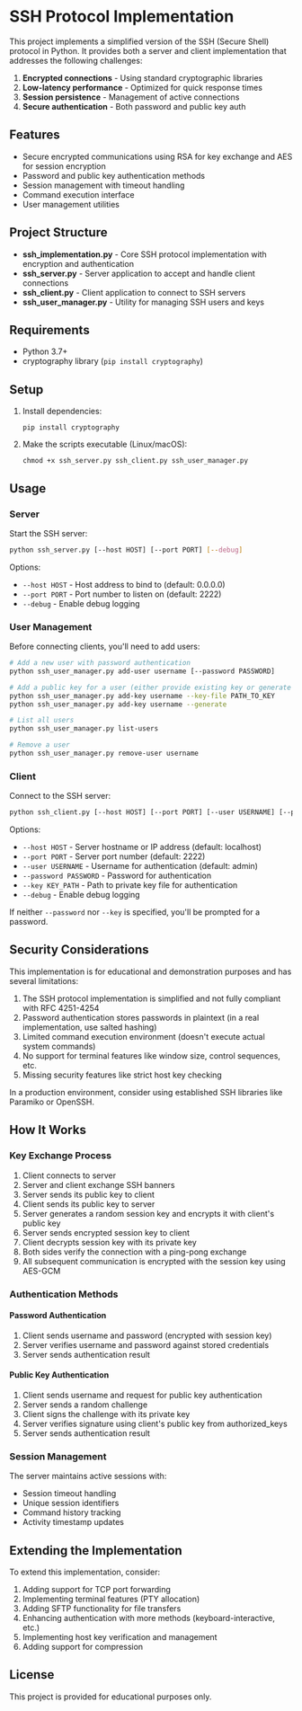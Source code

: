 # SSH Protocol Implementation

This project implements a simplified version of the SSH (Secure Shell) protocol in Python. It provides both a server and client implementation that addresses the following challenges:

1. **Encrypted connections** - Using standard cryptographic libraries
2. **Low-latency performance** - Optimized for quick response times
3. **Session persistence** - Management of active connections
4. **Secure authentication** - Both password and public key auth

## Features

- Secure encrypted communications using RSA for key exchange and AES for session encryption
- Password and public key authentication methods
- Session management with timeout handling
- Command execution interface
- User management utilities

## Project Structure

- **ssh_implementation.py** - Core SSH protocol implementation with encryption and authentication
- **ssh_server.py** - Server application to accept and handle client connections
- **ssh_client.py** - Client application to connect to SSH servers
- **ssh_user_manager.py** - Utility for managing SSH users and keys

## Requirements

- Python 3.7+
- cryptography library (`pip install cryptography`)

## Setup

1. Install dependencies:
   ```
   pip install cryptography
   ```

2. Make the scripts executable (Linux/macOS):
   ```
   chmod +x ssh_server.py ssh_client.py ssh_user_manager.py
   ```

## Usage

### Server

Start the SSH server:

```bash
python ssh_server.py [--host HOST] [--port PORT] [--debug]
```

Options:
- `--host HOST` - Host address to bind to (default: 0.0.0.0)
- `--port PORT` - Port number to listen on (default: 2222)
- `--debug` - Enable debug logging

### User Management

Before connecting clients, you'll need to add users:

```bash
# Add a new user with password authentication
python ssh_user_manager.py add-user username [--password PASSWORD]

# Add a public key for a user (either provide existing key or generate new one)
python ssh_user_manager.py add-key username --key-file PATH_TO_KEY
python ssh_user_manager.py add-key username --generate

# List all users
python ssh_user_manager.py list-users

# Remove a user
python ssh_user_manager.py remove-user username
```

### Client

Connect to the SSH server:

```bash
python ssh_client.py [--host HOST] [--port PORT] [--user USERNAME] [--password PASSWORD | --key KEY_PATH] [--debug]
```

Options:
- `--host HOST` - Server hostname or IP address (default: localhost)
- `--port PORT` - Server port number (default: 2222)
- `--user USERNAME` - Username for authentication (default: admin)
- `--password PASSWORD` - Password for authentication
- `--key KEY_PATH` - Path to private key file for authentication
- `--debug` - Enable debug logging

If neither `--password` nor `--key` is specified, you'll be prompted for a password.

## Security Considerations

This implementation is for educational and demonstration purposes and has several limitations:

1. The SSH protocol implementation is simplified and not fully compliant with RFC 4251-4254
2. Password authentication stores passwords in plaintext (in a real implementation, use salted hashing)
3. Limited command execution environment (doesn't execute actual system commands)
4. No support for terminal features like window size, control sequences, etc.
5. Missing security features like strict host key checking

In a production environment, consider using established SSH libraries like Paramiko or OpenSSH.

## How It Works

### Key Exchange Process

1. Client connects to server
2. Server and client exchange SSH banners
3. Server sends its public key to client
4. Client sends its public key to server
5. Server generates a random session key and encrypts it with client's public key
6. Server sends encrypted session key to client
7. Client decrypts session key with its private key
8. Both sides verify the connection with a ping-pong exchange
9. All subsequent communication is encrypted with the session key using AES-GCM

### Authentication Methods

#### Password Authentication
1. Client sends username and password (encrypted with session key)
2. Server verifies username and password against stored credentials
3. Server sends authentication result

#### Public Key Authentication
1. Client sends username and request for public key authentication
2. Server sends a random challenge
3. Client signs the challenge with its private key
4. Server verifies signature using client's public key from authorized_keys
5. Server sends authentication result

### Session Management

The server maintains active sessions with:
- Session timeout handling
- Unique session identifiers
- Command history tracking
- Activity timestamp updates

## Extending the Implementation

To extend this implementation, consider:

1. Adding support for TCP port forwarding
2. Implementing terminal features (PTY allocation)
3. Adding SFTP functionality for file transfers
4. Enhancing authentication with more methods (keyboard-interactive, etc.)
5. Implementing host key verification and management
6. Adding support for compression

## License

This project is provided for educational purposes only.
